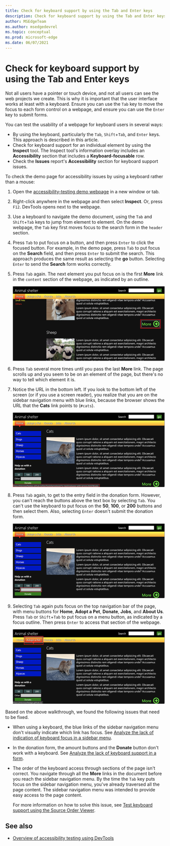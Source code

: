 ```yaml
---
title: Check for keyboard support by using the Tab and Enter keys
description: Check for keyboard support by using the Tab and Enter keys.
author: MSEdgeTeam
ms.author: msedgedevrel
ms.topic: conceptual
ms.prod: microsoft-edge
ms.date: 06/07/2021
---
```

# Check for keyboard support by using the Tab and Enter keys

Not all users have a pointer or touch device, and not all users can see the web projects we create.  This is why it is important that the user interface works at least with a keyboard.  Ensure you can use the `Tab` key to move the focus to each form control on a webpage, and ensure you can use the `Enter` key to submit forms.

You can test the usability of a webpage for keyboard users in several ways:
*  By using the keyboard, particularly the `Tab`, `Shift`+`Tab`, and `Enter` keys.  This approach is described in this article.
*  Check for keyboard support for an individual element by using the **Inspect** tool.  The Inspect tool's information overlay includes an **Accessibility** section that includes a **Keyboard-focusable** row.
*  Check the **Issues** report's **Accessibility** section for keyboard support issues.

To check the demo page for accessibility issues by using a keyboard rather than a mouse:

1. Open the [accessibility-testing demo webpage](https://microsoftedge.github.io/Demos/devtools-a11y-testing/) in a new window or tab.

1. Right-click anywhere in the webpage and then select **Inspect**.  Or, press `F12`.  DevTools opens next to the webpage.

1. Use a keyboard to navigate the demo document, using the `Tab` and `Shift`+`Tab` keys to jump from element to element.  On the demo webpage, the `Tab` key first moves focus to the search form in the `header` section.

1. Press `Tab` to put focus on a button, and then press `Enter` to click the focused button.  For example, in the demo page, press `Tab` to put focus on the **Search** field, and then press `Enter` to submit the search.  This approach produces the same result as selecting the **go** button.  Selecting `Enter` to send the **Search** form works correctly.

1. Press `Tab` again.  The next element you put focus on is the first **More** link in the `content` section of the webpage, as indicated by an outline.

   ![Navigating the document using the keyboard and the `Tab` key. Focus is shown on a link in the document](../media/a11y-testing-keyboard-focus-on-element.msft.png)

1. Press `Tab` several more times until you pass the last **More** link.  The page scrolls up and you seem to be on an element of the page, but there's no way to tell which element it is.

1. Notice the URL in the bottom left.  If you look to the bottom left of the screen (or if you use a screen reader), you realize that you are on the sidebar navigation menu with blue links, because the browser shows the URL that the **Cats** link points to (`#cats`).

   ![A lack of focus style makes it impossible to know where you currently are in the document. The only hint is the display of the link target in the bottom left corner of the screen](../media/a11y-testing-lack-of-focus-style.msft.png)

1. Press `Tab` again, to get to the entry field in the donation form.  However, you can't reach the buttons above the text box by selecting `Tab`. You can't use the keyboard to put focus on the **50**, **100**, or **200** buttons and then select them.  Also, selecting `Enter` doesn't submit the donation form.

   ![The only keyboard-accessible element in the donation form is the text entry field](../media/a11y-testing-form-field-with-outline.msft.png)

1. Selecting `Tab` again puts focus on the top navigation bar of the page, with menu buttons for **Home**, **Adopt a Pet**, **Donate**, **Jobs**, and **About Us**.  Press `Tab` or `Shift`+`Tab` to put focus on a menu button, as indicated by a focus outline.  Then press `Enter` to access that section of the webpage.

   ![The main menu has a highlight and a focus outline, and thus is keyboard-accessible](../media/a11y-testing-menu-with-outline.msft.png)

Based on the above walkthrough, we found the following issues that need to be fixed.

*  When using a keyboard, the blue links of the sidebar navigation menu don't visually indicate which link has focus.  See [Analyze the lack of indication of keyboard focus in a sidebar menu](test-analyze-no-focus-indicator.md).

*  In the donation form, the amount buttons and the **Donate** button don't work with a keyboard.  See [Analyze the lack of keyboard support in a form](test-analyze-no-keyboard-support.md).

*  The order of the keyboard access through sections of the page isn't correct.  You navigate through all the **More** links in the document before you reach the sidebar navigation menu.  By the time the `Tab` key puts focus on the sidebar navigation menu, you've already traversed all the page content. The sidebar navigation menu was intended to provide easy access to the page content.

   For more information on how to solve this issue, see [Test keyboard support using the Source Order Viewer](test-tab-key-source-order-viewer.md).


<!-- ====================================================================== -->
## See also

*  [Overview of accessibility testing using DevTools](accessibility-testing-in-devtools.md)
